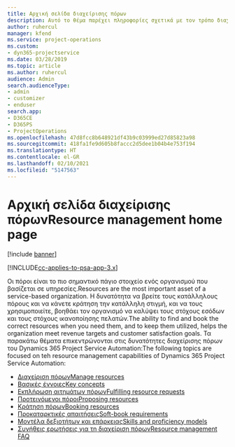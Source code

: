 ```yaml
---
title: Αρχική σελίδα διαχείρισης πόρων
description: Αυτό το θέμα παρέχει πληροφορίες σχετικά με τον τρόπο διαχείρισης πόρων.
author: ruhercul
manager: kfend
ms.service: project-operations
ms.custom:
- dyn365-projectservice
ms.date: 03/28/2019
ms.topic: article
ms.author: ruhercul
audience: Admin
search.audienceType:
- admin
- customizer
- enduser
search.app:
- D365CE
- D365PS
- ProjectOperations
ms.openlocfilehash: 47d8fcc8b648921df43b9c03999ed27d85823a98
ms.sourcegitcommit: 418fa1fe9d605b8faccc2d5dee1b04b4e753f194
ms.translationtype: HT
ms.contentlocale: el-GR
ms.lasthandoff: 02/10/2021
ms.locfileid: "5147563"
---
```

# <a name="resource-management-home-page"></a><span data-ttu-id="e7d93-103">Αρχική σελίδα διαχείρισης πόρων</span><span class="sxs-lookup"><span data-stu-id="e7d93-103">Resource management home page</span></span>

[!include [banner](../includes/psa-now-project-operations.md)]

[!INCLUDE[cc-applies-to-psa-app-3.x](../includes/cc-applies-to-psa-app-3x.md)]

<span data-ttu-id="e7d93-104">Οι πόροι είναι το πιο σημαντικό πάγιο στοιχείο ενός οργανισμού που βασίζεται σε υπηρεσίες.</span><span class="sxs-lookup"><span data-stu-id="e7d93-104">Resources are the most important asset of a service-based organization.</span></span> <span data-ttu-id="e7d93-105">Η δυνατότητα να βρείτε τους κατάλληλους πόρους και να κάνετε κράτηση την κατάλληλη στιγμή, και να τους χρησιμοποιείτε, βοηθάει τον οργανισμό να καλύψει τους στόχους εσόδων και τους στόχους ικανοποίησης πελατών.</span><span class="sxs-lookup"><span data-stu-id="e7d93-105">The ability to find and book the correct resources when you need them, and to keep them utilized, helps the organization meet revenue targets and customer satisfaction goals.</span></span> <span data-ttu-id="e7d93-106">Τα παρακάτω θέματα επικεντρώνονται στις δυνατότητες διαχείρισης πόρων του Dynamics 365 Project Service Automation:</span><span class="sxs-lookup"><span data-stu-id="e7d93-106">The following topics are focused on teh resource management capabilities of Dynamics 365 Project Service Automation:</span></span>

- [<span data-ttu-id="e7d93-107">Διαχείριση πόρων</span><span class="sxs-lookup"><span data-stu-id="e7d93-107">Manage resources</span></span>](manage-resources.md)
- [<span data-ttu-id="e7d93-108">Βασικές έννοιες</span><span class="sxs-lookup"><span data-stu-id="e7d93-108">Key concepts</span></span>](reports-key-concepts.md)
- [<span data-ttu-id="e7d93-109">Εκπλήρωση αιτημάτων πόρων</span><span class="sxs-lookup"><span data-stu-id="e7d93-109">Fulfilling resource requests</span></span>](resource-management-fulfill-requests.md)
- [<span data-ttu-id="e7d93-110">Προτεινόμενοι πόροι</span><span class="sxs-lookup"><span data-stu-id="e7d93-110">Proposing resources</span></span>](resource-management-propose-resources.md)
- [<span data-ttu-id="e7d93-111">Κράτηση πόρων</span><span class="sxs-lookup"><span data-stu-id="e7d93-111">Booking resources</span></span>](resource-management-book-resources-scheduleboard.md)
- [<span data-ttu-id="e7d93-112">Προκαταρκτικές απαιτήσεις</span><span class="sxs-lookup"><span data-stu-id="e7d93-112">Soft-book requirements</span></span>](resource-management-softbook-requirements.md)
- [<span data-ttu-id="e7d93-113">Μοντέλα δεξιοτήτων και επάρκειας</span><span class="sxs-lookup"><span data-stu-id="e7d93-113">Skills and proficiency models</span></span>](resource-management-skills-proficiency.md)
- [<span data-ttu-id="e7d93-114">Συνήθεις ερωτήσεις για τη διαχείριση πόρων</span><span class="sxs-lookup"><span data-stu-id="e7d93-114">Resource management FAQ</span></span>](resource-management-faq.md)
